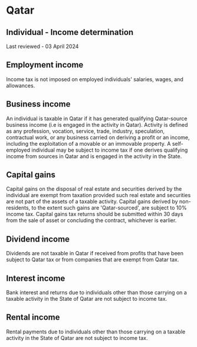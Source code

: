 # Qatar
## Individual - Income determination
Last reviewed - 03 April 2024
## Employment income
Income tax is not imposed on employed individuals' salaries, wages, and allowances.
## Business income
An individual is taxable in Qatar if it has generated qualifying Qatar-source business income (i.e is engaged in the activity in Qatar). Activity is defined as any profession, vocation, service, trade, industry, speculation, contractual work, or any business carried on deriving a profit or an income, including the exploitation of a movable or an immovable property.
A self-employed individual may be subject to income tax if one derives qualifying income from sources in Qatar and is engaged in the activity in the State.
## Capital gains
Capital gains on the disposal of real estate and securities derived by the individual are exempt from taxation provided such real estate and securities are not part of the assets of a taxable activity.
Capital gains derived by non-residents, to the extent such gains are 'Qatar-sourced', are subject to 10% income tax.
Capital gains tax returns should be submitted within 30 days from the sale of asset or concluding the contract, whichever is earlier.
## Dividend income
Dividends are not taxable in Qatar if received from profits that have been subject to Qatar tax or from companies that are exempt from Qatar tax.
## Interest income
Bank interest and returns due to individuals other than those carrying on a taxable activity in the State of Qatar are not subject to income tax.
## Rental income 
Rental payments due to individuals other than those carrying on a taxable activity in the State of Qatar are not subject to income tax.
